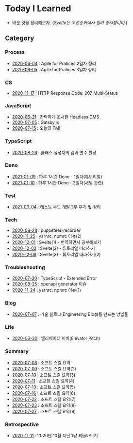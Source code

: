 # Today I Learned

- 배운 것을 정리해보자. (_Svelte는 우선순위에서 밀려 중지합니다._)

## Category

### Process

- [2020-06-04](./documents/2020-06-04.md) : Agile for Pratices 2일차 정리
- [2020-06-05](./documents/2020-06-05.md) : Agile for Pratices 3일차 정리

### CS

- [2020-11-17](./documents/2020-11-17.md) : HTTP Response Code: 207 Multi-Status

### JavaScript

- [2020-06-21](./documents/2020-06-21.md) : 간략하게 조사한 Headless CMS
- [2020-07-05](./documents/2020-07-05.md) : Gatsby.js
- [2020-07-15](./documents/2020-07-15.md) : 오늘의 TMI

### TypeScript

- [2020-08-26](./documents/2020-08-26.md) : 클래스 생성자의 멤버 변수 할당

### Deno

- [2021-01-09](./documents/2021-01-09.md) : 하루 1시간 Deno - 1일차(튜토리얼)
- [2021-01-10](./documents/2021-01-10.md) : 하루 1시간 Deno - 2일차(세팅 관련)

### Test

- [2021-03-04](./documents/2021-03-04.md) : 테스트 주도 개발 2부 후기 및 정리

### Tech

- [2020-08-28](./documents/2020-08-28.md) : puppeteer-recorder
- [2020-11-25](./documents/2020-11-25.md) : yarnrc, npmrc 이슈(2)
- [2020-12-01](./documents/2020-12-01.md) : Svelte(1) - 번역하면서 공부해보기
- [2020-12-02](./documents/2020-12-02.md) : Svelte(2) - 튜토리얼 따라하기
- [2020-12-08](./documents/2020-12-08.md) : Svelte(3) - 튜토리얼 따라하기(2)

### Troubleshooting

- [2020-07-30](./documents/2020-07-30.md) : TypeScript - Extended Error
- [2020-08-25](./documents/2020-08-25.md) : openapi generator 이슈
- [2020-11-24](./documents/2020-11-24.md) : yarnrc, npmrc 이슈(1)

### Blog

- [2020-07-07](./documents/2020-07-07.md) : 기술 블로그(Engineering Blog)를 만드는 방법들

### Life

- [2020-06-30](./documents/2020-06-30.md) : 엘리베이터 피치(Elevator Pitch)

### Summary

- [2020-07-08](./documents/2020-07-08.md) : 소프트 스킬 요약
- [2020-07-09](./documents/2020-07-09.md) : 소프트 스킬 요약(2)
- [2020-07-10](./documents/2020-07-10.md) : 소프트 스킬 요약(3)
- [2020-07-11](./documents/2020-07-11.md) : 소프트 스킬 요약(4)
- [2020-07-13](./documents/2020-07-13.md) : 소프트 스킬 요약(5)
- [2020-07-16](./documents/2020-07-16.md) : 소프트 스킬 요약(6)
- [2020-07-22](./documents/2020-07-22.md) : 소프트 스킬 요약(7)
- [2020-07-23](./documents/2020-07-23.md) : 소프트 스킬 요약(8)
- [2020-07-27](./documents/2020-07-27.md) : 소프트 스킬 요약(9)

### Retrospective

- [2020-11-11](./documents/2020-11-11.md) : 2020년 10월 지난 1달 되돌아보기
